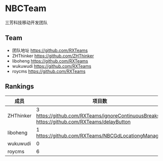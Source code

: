 # NBCTeam   
三芳科技移动开发团队

## Team   

* 团队地址  https://github.com/RXTeams
* ZHThinker  https://github.com/ZHThinker
* liboheng  https://github.com/RXTeams
* wukuwudi  https://github.com/RXTeams
* roycms  https://github.com/RXTeams


## Rankings

成员      | 项目数 | 星
----------|-------|----
ZHThinker | 3  <br>https://github.com/RXTeams/ignoreContinuousBreaks <br>https://github.com/RXTeams/delayButton   | 1
liboheng  | 1  <br>https://github.com/RXTeams/NBCGdLocationgManager | 1
wukuwudi  | 0     | 0
roycms    | 6     | 30
